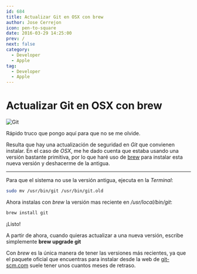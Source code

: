 ```yaml
---
id: 684
title: Actualizar Git en OSX con brew
author: Jose Cerrejon
icon: pen-to-square
date: 2016-03-29 14:25:00
prev: /
next: false
category:
  - Developer
  - Apple
tag:
  - Developer
  - Apple
---
```


# Actualizar Git en OSX con brew

![Git](/images/git.png)

Rápido truco que pongo aquí para que no se me olvide.

Resulta que hay una actualización de seguridad en *Git* que convienen instalar. En el caso de *OSX*, me he dado cuenta que estaba usando una versión bastante primitiva, por lo que haré uso de [brew](http://brew.sh) para instalar esta nueva versión y deshacerme de la antigua.

- - -
Para que el sistema no use la versión antigua, ejecuta en la *Terminal*:

```bash
sudo mv /usr/bin/git /usr/bin/git.old
```

Ahora instalas con *brew* la versión mas reciente en */usr/local/bin/git*:

```bash
brew install git
```

¡Listo!

A partir de ahora, cuando quieras actualizar a una nueva versión, escribe  simplemente **brew upgrade git**

Con *brew* es la única manera de tener las versiones más recientes, ya que el paquete oficial que encuentras para instalar desde la web de [git-scm.com](https://git-scm.com/downloads) suele tener unos cuantos meses de retraso.